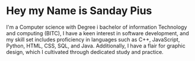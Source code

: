 # Hey my Name is Sanday Pius
I'm a Computer science with Degree i bachelor of information Technology and computing (BITC), 
I have a keen interest in software development, and my skill set includes proficiency in languages such as C++, JavaScript, Python, HTML, CSS, SQL, and Java. Additionally, I have a flair for graphic design, which I cultivated through dedicated study and practice.

